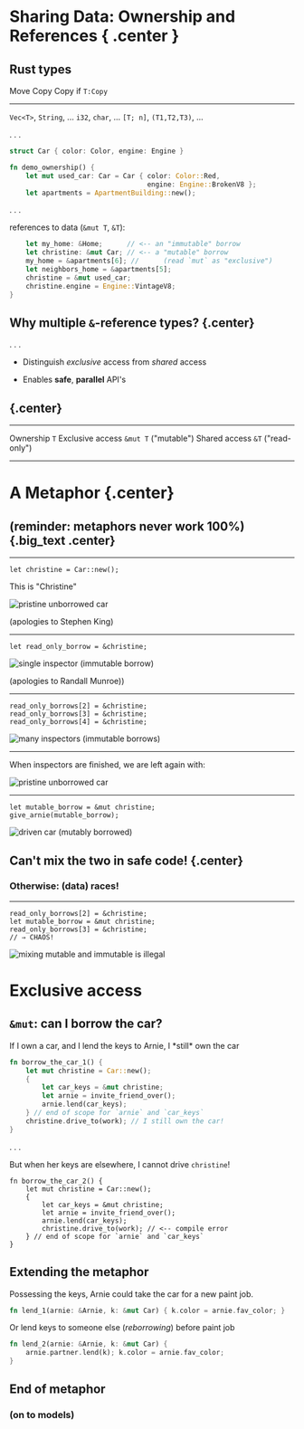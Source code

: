 # Sharing Data: Ownership and References { .center }

<!--
```rust
#[derive(Copy, Clone)]
enum Color { Red, Black }
enum Engine { BrokenV8, VintageV8 }
struct Apartment;
type ApartmentBuilding = Vec<Apartment>;
type Home = Apartment;
```
-->

## Rust types

Move                     Copy               Copy if `T:Copy`
-----------------------  ------------------ ----------------------------
`Vec<T>`, `String`, ...  `i32`, `char`, ... `[T; n]`, `(T1,T2,T3)`, ...

. . .

```rust
struct Car { color: Color, engine: Engine }

fn demo_ownership() {
    let mut used_car: Car = Car { color: Color::Red,
                                  engine: Engine::BrokenV8 };
    let apartments = ApartmentBuilding::new();
```

. . .

references to data (`&mut T`, `&T`):

```rust
    let my_home: &Home;      // <-- an "immutable" borrow
    let christine: &mut Car; // <-- a "mutable" borrow
    my_home = &apartments[6]; //      (read `mut` as "exclusive")
    let neighbors_home = &apartments[5];
    christine = &mut used_car;
    christine.engine = Engine::VintageV8;
}
```

## Why multiple `&`-reference types? {.center}

. . .

 * Distinguish *exclusive* access from *shared* access

 * Enables **safe**, **parallel** API's

## {.center}

----------------- -------- -------------
Ownership         `T`
Exclusive access  `&mut T` ("mutable")
Shared access     `&T`     ("read-only")
----------------- -------- -------------

# A Metaphor {.center}

## (reminder: metaphors never work 100%) {.big_text .center}

----

``` {.rust}
let christine = Car::new();
```

This is "Christine"

![pristine unborrowed car](christine_car_pristine.png)

(apologies to Stephen King)

----

``` {.rust}
let read_only_borrow = &christine;
```

![single inspector (immutable borrow)](christine_car_single_inspector.png)

(apologies to Randall Munroe))

----

``` {.rust}
read_only_borrows[2] = &christine;
read_only_borrows[3] = &christine;
read_only_borrows[4] = &christine;
```

![many inspectors (immutable borrows)](christine_car_many_inspectors.png)

----

When inspectors are finished, we are left again with:

![pristine unborrowed car](christine_car_pristine.png)

----

``` {.rust}
let mutable_borrow = &mut christine;
give_arnie(mutable_borrow);
```

![driven car (mutably borrowed)](christine_car_driven.png)

## Can't mix the two in safe code! {.center}

### Otherwise: (data) races!

----

``` {.rust .compile_error}
read_only_borrows[2] = &christine;
let mutable_borrow = &mut christine;
read_only_borrows[3] = &christine;
// ⇒ CHAOS!
```

![mixing mutable and immutable is illegal](christine_car_driving_over_inspectors.png)

# Exclusive access

## `&mut`: can I borrow the car?

<div class="notes">
If I own a car, and I lend the keys to Arnie, I *still* own the car
</div>

<!--
```rust
fn invite_friend_over() -> Arnie {
    Arnie { fav_color: Color::Black, partner: NoGirlfriend }
}
type Location = ();
static work: Location = ();
impl Car {
    fn new() -> Car { Car { color: Color::Red, engine: Engine::VintageV8 } }
    fn drive_to(&mut self, l: Location) { }
}
```
-->

```rust
fn borrow_the_car_1() {
    let mut christine = Car::new();
    {
        let car_keys = &mut christine;
        let arnie = invite_friend_over();
        arnie.lend(car_keys);
    } // end of scope for `arnie` and `car_keys`
    christine.drive_to(work); // I still own the car!
}
```

. . .

But when her keys are elsewhere, I cannot drive `christine`!

``` {.rust .compile_error}
fn borrow_the_car_2() {
    let mut christine = Car::new();
    {
        let car_keys = &mut christine;
        let arnie = invite_friend_over();
        arnie.lend(car_keys);
        christine.drive_to(work); // <-- compile error
    } // end of scope for `arnie` and `car_keys`
}
```

## Extending the metaphor

<!--
```rust
use std::rc::Rc;
use std::cell::RefCell;
struct Arnie<GF=NoGirlfriend> { fav_color: Color, partner: GF }
struct ArnieLongTermRelationship<'a> { partner: &'a Leigh<'a> }
struct NoGirlfriend;
struct Leigh<'a> { car: RefCell<Option<&'a mut Car>> }
trait Partner<'a> {
    fn lend(&self, c: &mut Car) { }
    fn take(&'a self, c: &'a mut Car) { }
}
impl<'a> Partner<'a> for NoGirlfriend { }
impl<'a> Partner<'a> for Leigh<'a> {
    fn take(&'a self, c: &'a mut Car) {
        *self.car.borrow_mut() = Some(c);
    }
}
impl Arnie { fn lend(&self, c: &mut Car) { lend_1(self, c); lend_2(self, c); } }
```
-->

Possessing the keys, Arnie could take the car for a new paint job.

```rust
fn lend_1(arnie: &Arnie, k: &mut Car) { k.color = arnie.fav_color; }
```

Or lend keys to someone else (*reborrowing*) before paint job

```rust
fn lend_2(arnie: &Arnie, k: &mut Car) {
    arnie.partner.lend(k); k.color = arnie.fav_color;
}
```


## End of metaphor

### (on to models)
